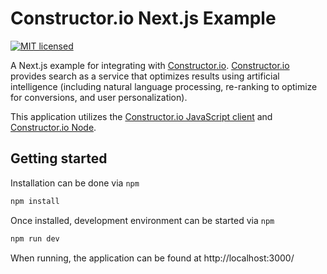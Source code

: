 # Constructor.io Next.js Example

[![MIT licensed](https://img.shields.io/badge/license-MIT-blue.svg)](https://github.com/Constructor-io/constructorio-example-nextjs/blob/master/LICENSE)

A Next.js example for integrating with [Constructor.io](http://constructor.io/). [Constructor.io](http://constructor.io/) provides search as a service that optimizes results using artificial intelligence (including natural language processing, re-ranking to optimize for conversions, and user personalization).

This application utilizes the [Constructor.io JavaScript client](https://github.com/Constructor-io/constructorio-client-javascript) and [Constructor.io Node](https://github.com/Constructor-io/constructorio-node).

## Getting started

Installation can be done via `npm`

```bash
npm install
```

Once installed, development environment can be started via `npm`
```bash
npm run dev
```

When running, the application can be found at http://localhost:3000/

